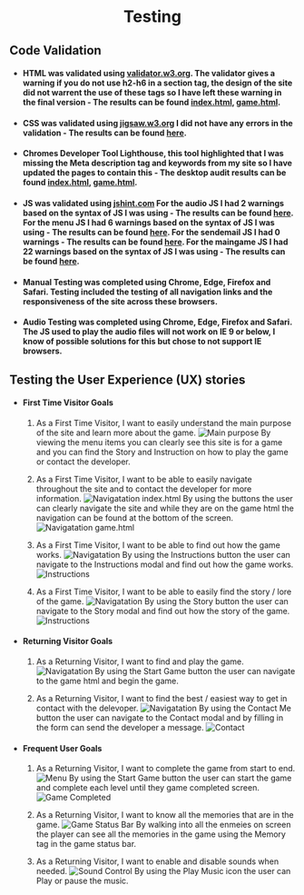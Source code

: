 <h1 align="center">Testing</h1> 

## Code Validation
- #### HTML was validated using [validator.w3.org](https://validator.w3.org/). The validator gives a warning if you do not use h2-h6 in a section tag, the design of the site did not warrent the use of these tags so I have left these warning in the final version - The results can be found [index.html](images/home_page.png), [game.html](images/game_page.png).
- #### CSS was validated using [jigsaw.w3.org](https://jigsaw.w3.org/css-validator/) I did not have any errors in the validation - The results can be found [here](images/css.png).
- #### Chromes Developer Tool Lighthouse, this tool highlighted that I was missing the Meta description tag and keywords from my site so I have updated the pages to contain this - The desktop audit results can be found [index.html](PDF/desktop_index.pdf), [game.html](PDF/desktop_game.pdf). 
- #### JS was validated using [jshint.com](https://jshint.com/) For the audio JS I had 2 warnings based on the syntax of JS I was using - The results can be found [here](images/audio.png). For the menu JS I had 6 warnings based on the syntax of JS I was using - The results can be found [here](images/menu.png). For the sendemail JS I had 0 warnings - The results can be found [here](images/email.png). For the maingame JS I had 22 warnings based on the syntax of JS I was using - The results can be found [here](images/menu.png).

- #### Manual Testing was completed using Chrome, Edge, Firefox and Safari. Testing included the testing of all navigation links and the responsiveness of the site across these browsers. 

- #### Audio Testing was completed using Chrome, Edge, Firefox and Safari. The JS used to play the audio files will not work on IE 9 or below, I know of possible solutions for this but chose to not support IE browsers. 

## Testing the User Experience (UX) stories

-   #### First Time Visitor Goals
    1. As a First Time Visitor, I want to easily understand the main purpose of the site and learn more about the game.
    ![Main purpose](images/main_menu.png)
    By viewing the menu items you can clearly see this site is for a game and you can find the Story and Instruction on how to play the game or contact the developer.

    2. As a First Time Visitor, I want to be able to easily navigate throughout the site and to contact the developer for more information.
    ![Navigatation index.html](images/main_menu.png)
    By using the buttons the user can clearly navigate the site and while they are on the game html the navigation can be found at the bottom of the screen.
    ![Navigatation game.html](images/game_status.png)

    3. As a First Time Visitor, I want to be able to find out how the game works.
    ![Navigatation](images/main_menu.png)
    By using the Instructions button the user can navigate to the Instructions modal and find out how the game works.
    ![Instructions](images/instruction.png)

    4. As a First Time Visitor, I want to be able to easily find the story / lore of the game.
    ![Navigatation](images/main_menu.png)
    By using the Story button the user can navigate to the Story modal and find out how the story of the game.
    ![Instructions](images/story.png)

-   #### Returning Visitor Goals
    1. As a Returning Visitor, I want to find and play the game.
    ![Navigatation](images/main_menu.png)
    By using the Start Game button the user can navigate to the game html and begin the game.

    2. As a Returning Visitor, I want to find the best / easiest way to get in contact with the delevoper.
    ![Navigatation](images/main_menu.png)
    By using the Contact Me button the user can navigate to the Contact modal and by filling in the form can send the developer a message.
    ![Contact](images/contact_me.png)

-   #### Frequent User Goals
    1. As a Returning Visitor, I want to complete the game from start to end.
    ![Menu](images/main_menu.png)
    By using the Start Game button the user can start the game and complete each level until they game completed screen.
    ![Game Completed](images/completed.png)

    2. As a Returning Visitor, I want to know all the memories that are in the game.
    ![Game Status Bar](images/game_status.png)
    By walking into all the enmeies on screen the player can see all the memories in the game using the Memory tag in the game status bar.

    3. As a Returning Visitor, I want to enable and disable sounds when needed.
    ![Sound Control](images/play_audio.png)
    By using the Play Music icon the user can Play or pause the music.


    
